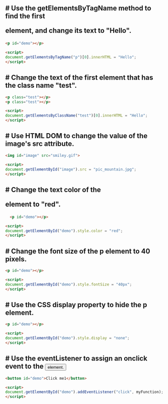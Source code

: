 ## # Use the getElementsByTagName method to find the first <p> element, and change its text to "Hello".

``` html
<p id="demo"></p>

<script>
document.getElementsByTagName("p")[0].innerHTML = "Hello";
</script>
```

## # Change the text of the first element that has the class name "test".

``` html
<p class="test"></p>
<p class="test"></p>

<script>
document.getElementsByClassName("test")[0].innerHTML = "Hello";
</script>
```

## # Use HTML DOM to change the value of the image's src attribute.

``` html
<img id="image" src="smiley.gif">

<script>
document.getElementById("image").src = "pic_mountain.jpg";
</script>
```

## # Change the text color of the <p> element to "red".

``` html
  <p id="demo"></p>

<script>
document.getElementById("demo").style.color = "red";
</script>

```
  
## # Change the font size of the p element to 40 pixels.

``` html
<p id="demo"></p>

<script>
document.getElementById("demo").style.fontSize = "40px";
</script>
```

## # Use the CSS display property to hide the p element.

``` html
<p id="demo"></p>

<script>
document.getElementById("demo").style.display = "none";
</script>
```

## # Use the eventListener to assign an onclick event to the <button> element.
  
``` html
<button id="demo">Click me1</button>

<script>
document.getElementById("demo").addEventListener("click", myFunction);
</script>
```  
